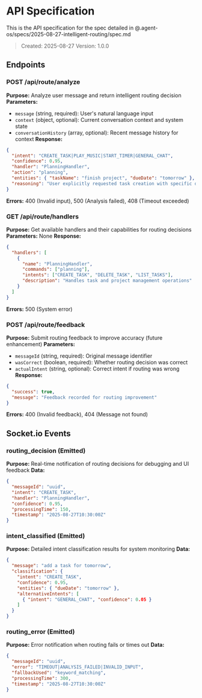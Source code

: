 # API Specification

This is the API specification for the spec detailed in @.agent-os/specs/2025-08-27-intelligent-routing/spec.md

> Created: 2025-08-27
> Version: 1.0.0

## Endpoints

### POST /api/route/analyze
**Purpose:** Analyze user message and return intelligent routing decision
**Parameters:** 
- `message` (string, required): User's natural language input
- `context` (object, optional): Current conversation context and system state
- `conversationHistory` (array, optional): Recent message history for context
**Response:** 
```json
{
  "intent": "CREATE_TASK|PLAY_MUSIC|START_TIMER|GENERAL_CHAT",
  "confidence": 0.95,
  "handler": "PlanningHandler",
  "action": "planning",
  "entities": { "taskName": "finish project", "dueDate": "tomorrow" },
  "reasoning": "User explicitly requested task creation with specific details"
}
```
**Errors:** 400 (Invalid input), 500 (Analysis failed), 408 (Timeout exceeded)

### GET /api/route/handlers
**Purpose:** Get available handlers and their capabilities for routing decisions
**Parameters:** None
**Response:** 
```json
{
  "handlers": [
    {
      "name": "PlanningHandler",
      "commands": ["planning"],
      "intents": ["CREATE_TASK", "DELETE_TASK", "LIST_TASKS"],
      "description": "Handles task and project management operations"
    }
  ]
}
```
**Errors:** 500 (System error)

### POST /api/route/feedback
**Purpose:** Submit routing feedback to improve accuracy (future enhancement)
**Parameters:** 
- `messageId` (string, required): Original message identifier
- `wasCorrect` (boolean, required): Whether routing decision was correct
- `actualIntent` (string, optional): Correct intent if routing was wrong
**Response:** 
```json
{
  "success": true,
  "message": "Feedback recorded for routing improvement"
}
```
**Errors:** 400 (Invalid feedback), 404 (Message not found)

## Socket.io Events

### routing_decision (Emitted)
**Purpose:** Real-time notification of routing decisions for debugging and UI feedback
**Data:** 
```json
{
  "messageId": "uuid",
  "intent": "CREATE_TASK",
  "handler": "PlanningHandler",
  "confidence": 0.95,
  "processingTime": 150,
  "timestamp": "2025-08-27T10:30:00Z"
}
```

### intent_classified (Emitted)  
**Purpose:** Detailed intent classification results for system monitoring
**Data:**
```json
{
  "message": "add a task for tomorrow",
  "classification": {
    "intent": "CREATE_TASK",
    "confidence": 0.95,
    "entities": { "dueDate": "tomorrow" },
    "alternativeIntents": [
      { "intent": "GENERAL_CHAT", "confidence": 0.05 }
    ]
  }
}
```

### routing_error (Emitted)
**Purpose:** Error notification when routing fails or times out
**Data:**
```json
{
  "messageId": "uuid",
  "error": "TIMEOUT|ANALYSIS_FAILED|INVALID_INPUT",
  "fallbackUsed": "keyword_matching",
  "processingTime": 300,
  "timestamp": "2025-08-27T10:30:00Z"
}
```